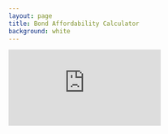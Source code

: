 ```yaml
---
layout: page
title: Bond Affordability Calculator
background: white
---
```


<div>
    <iframe class="bond-calc" frameborder="0"
        src="http://www.ooba.co.za/calculators/affordability-calculator?iframe=true&iftype=evogroup"
        title="Affordability Calculator"></iframe>
</div>
